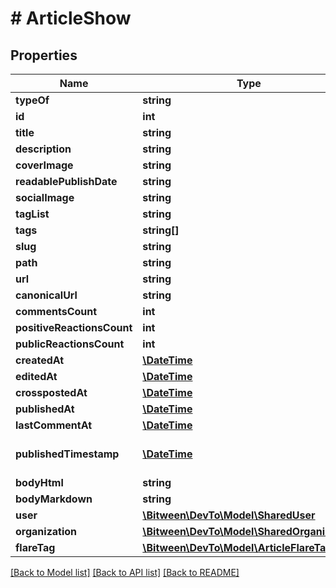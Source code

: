# # ArticleShow

## Properties

Name | Type | Description | Notes
------------ | ------------- | ------------- | -------------
**typeOf** | **string** |  |
**id** | **int** |  |
**title** | **string** |  |
**description** | **string** |  |
**coverImage** | **string** |  |
**readablePublishDate** | **string** |  |
**socialImage** | **string** |  |
**tagList** | **string** |  |
**tags** | **string[]** |  |
**slug** | **string** |  |
**path** | **string** |  |
**url** | **string** |  |
**canonicalUrl** | **string** |  |
**commentsCount** | **int** |  |
**positiveReactionsCount** | **int** |  |
**publicReactionsCount** | **int** |  |
**createdAt** | [**\DateTime**](\DateTime.md) |  |
**editedAt** | [**\DateTime**](\DateTime.md) |  |
**crosspostedAt** | [**\DateTime**](\DateTime.md) |  |
**publishedAt** | [**\DateTime**](\DateTime.md) |  |
**lastCommentAt** | [**\DateTime**](\DateTime.md) |  |
**publishedTimestamp** | [**\DateTime**](\DateTime.md) | Crossposting or published date time |
**bodyHtml** | **string** |  |
**bodyMarkdown** | **string** |  |
**user** | [**\Bitween\DevTo\Model\SharedUser**](SharedUser.md) |  |
**organization** | [**\Bitween\DevTo\Model\SharedOrganization**](SharedOrganization.md) |  | [optional]
**flareTag** | [**\Bitween\DevTo\Model\ArticleFlareTag**](ArticleFlareTag.md) |  | [optional]

[[Back to Model list]](../../README.md#models) [[Back to API list]](../../README.md#endpoints) [[Back to README]](../../README.md)
